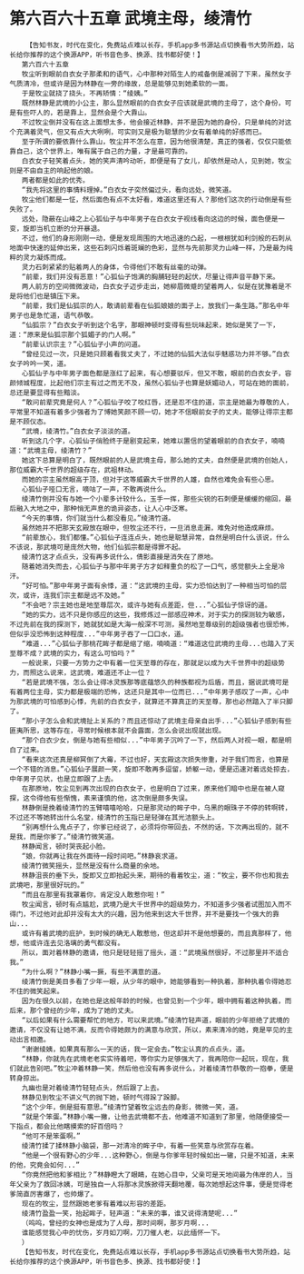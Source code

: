 # 第六百六十五章 武境主母，绫清竹
        【告知书友，时代在变化，免费站点难以长存，手机app多书源站点切换看书大势所趋，站长给你推荐的这个换源APP，听书音色多、换源、找书都好使！】
       第六百六十五章
       牧尘听到眼前白衣女子那柔和的语气，心中那种对陌生人的戒备倒是减弱了下来，虽然女子气质清冷，但或许是因为林静在一旁的缘故，总是能够见到她柔软的一面。
       于是牧尘就挠了挠头，不再矫情：“绫姨。”
       既然林静是武境的小公主，那么显然眼前的白衣女子应该就是武境的主母了，这个身份，可是有些吓人的，若是靠上，显然会是个大靠山。
       不过牧尘倒并没有在这上面想太多，他会接近林静，并不是因为她的身份，只是单纯的对这个充满着灵气，但又有点大大咧咧，可实则又是极为聪慧的少女有着单纯的好感而已。
       至于所谓的要依靠什么靠山，牧尘并不怎么在意，因为他很清楚，真正的强者，仅仅只能依靠自己，这个世界上，唯有属于自己的力量，才是最可靠的。
       白衣女子轻笑着点头，她的笑声清吟动听，即便是有了女儿，却依然是动人，见到她，牧尘则是不由自主的响起他的娘。
       两者都是如此的优秀。
       “我先将这里的事情料理掉。”白衣女子突然偏过头，看向远处，微笑道。
       牧尘他们都是一怔，然后面色有点不太好看，难道这里还有人？那他们这次的行动倒是有些失败了。
       远处，隐蔽在山峰之上心狐仙子与中年男子在白衣女子视线看向这边的时候，面色便是一变，旋即当机立断的分开暴退。
       不过，他们的身形刚刚一动，便是发现周围的大地迅速的凸起，一根根犹如利剑般的石刺从地面中快速的延伸出来，这些石刺闪烁着斑斓的色彩，显然与先前那灵力山峰一样，乃是最为纯粹的灵力凝炼而成。
       灵力石刺紧紧的贴着两人的身体，令得他们不敢有丝毫的动弹。
       “前辈，我们并没有恶意！”心狐仙子饱满的胸脯轻轻的起伏，尽量让得声音平静下来。
       两人前方的空间微微波动，白衣女子迈步走出，她柳眉微蹙的望着两人，似是在犹豫着是不是将他们也是镇压下来。
       “前辈，我们是仙狐宗的人，敢请前辈看在仙狐娘娘的面子上，放我们一条生路。”那名中年男子也是急忙道，语气恭敬。
       “仙狐宗？”白衣女子听到这个名字，那眼神顿时变得有些玩味起来，她似是笑了一下，道：“原来是仙狐宗那个狐媚子的门人啊。”
       “前辈认识宗主？”心狐仙子小声的问道。
       “曾经见过一次，只是她只顾着看我丈夫了，不过她的仙狐大法似乎魅惑功力并不够。”白衣女子吟吟一笑，道。
       心狐仙子与中年男子面色都是涨红了起来，有心想要驳斥，但又不敢，眼前的白衣女子，容颜倾城程度，比起他们宗主有过之而无不及，虽然心狐仙子也算是妖媚动人，可站在她的面前，总还是要显得有些黯淡。
       “敢问前辈究竟是何人？”心狐仙子咬了咬红唇，还是忍不住的道，宗主是她最为尊敬的人，平常里不知道有着多少强者为了博她笑颜不顾一切，她才不信眼前女子的丈夫，能够让得宗主都是不顾仪态。
       “武境，绫清竹。”白衣女子淡淡的道。
       听到这几个字，心狐仙子俏脸终于是剧变起来，她难以置信的望着眼前的白衣女子，喃喃道：“武境主母，绫清竹？”
       她这下总算是明白了，既然眼前的人是武境主母，那么她的丈夫，自然便是武境的创始人，那位威霸大千世界的超级存在，武祖林动。
       而她的宗主虽然眼高于顶，但对于这等威霸大千世界的人雄，自然也难免会有些心思。
       心狐仙子哑口无言，嘀咕了一声，不敢再说什么。
       绫清竹倒并没有与她一个小辈多计较什么，玉手一挥，那些尖锐的石刺便是缓缓的缩回，最后融入大地之中，那种悄无声息的诡异姿态，让人心中泛寒。
       “今天的事情，你们就当什么都没看见。”绫清竹道。
       虽然她并不把那天玄殿放在眼中，但牧尘还不行，一旦消息走漏，难免对他造成麻烦。
       “前辈放心，我们都懂。”心狐仙子连连点头，她也是聪慧异常，自然是明白什么该说，什么不该说，那武境可是庞然大物，他们仙狐宗都是得罪不起。
       绫清竹这才点点头，没有再多说什么，倩影直接是消失在了原地。
       随着她消失而去，心狐仙子与那中年男子方才如释重负的松了一口气，感觉额头上全是冷汗。
       “好可怕。”那中年男子面有余悸，道：“这武境的主母，实力恐怕达到了一种相当可怕的层次，或许，连我们宗主都是远不及她。”
       “不会吧？宗主她也是地至尊层次，或许与她有点差距，但...”心狐仙子惊讶的道。
       “她的实力，远不只是你感应的这些，我修炼过一部感应神术，对于实力的探测较为敏感，不过先前在我的探测下，她就犹如是大海一般深不可测，虽然地至尊级别的超级强者也很恐怖，但似乎没恐怖到这种程度...”中年男子吞了一口口水，道。
       “难道...”心狐仙子那桃花眸子都是缩了缩，喃喃道：“难道这位武境的主母...也踏入了天至尊不成？武境的实力，有这么可怕吗？”
       一般说来，只要一方势力之中有着一位天至尊的存在，那就足以成为大千世界中的超级势力，而照这么说来，这武境，难道还不止一位？
       “若是武境不强，怎么会让得冰灵族那等底蕴悠久的种族都视为后盾，而且，据说武境可是有着两位主母，实力都是极端的恐怖，这还只是其中一位而已...”中年男子感叹了一声，心中为那武境的可怕感到心悸，先前的白衣女子，就算还不算真正的天至尊，那也必然踏入了半只脚了。
       “那小子怎么会和武境扯上关系的？而且还惊动了武境主母亲自出手...”心狐仙子感到有些匪夷所思，这等存在，寻常时候根本就不会露面，怎么会说出现就出现。
       “那个白衣少女，倒是与她有些相似...”中年男子沉吟了一下，然后两人对视一眼，都是明白了过来。
       “看来这次还真是柳冥倒了大霉，不过也好，天玄殿这次损失惨重，对于我们而言，也算是一个不错的消息。”心狐仙子展颜一笑，旋即不敢再多逗留，娇躯一动，便是迅速对着远处掠去，中年男子见状，也是立即跟了上去。
       在那原地，牧尘见到再次出现的白衣女子，也是明白了过来，原来他们暗中也是在被人窥探，这令得他有些惭愧，素来谨慎的他，这次倒是颇多失误。
       林静倒是挽着绫清竹的玉臂嘻嘻哈哈，只是那灵动的眸子中，乌黑的眼珠子不停的转啊转，不过还不等她转出什么名堂，绫清竹的玉指已是轻弹在其光洁额头上。
       “别再想什么鬼点子了，你爹已经说了，必须将你带回去，不然的话，下次再出现的，就不是我，而是你爹了。”绫清竹微笑道。
       林静闻言，顿时哭丧起小脸。
       “娘，你就再让我在外面待一段时间吧。”林静哀求道。
       绫清竹微笑摇头，显然是没有什么商量的余地。
       林静沮丧的垂下头，旋即又立即抬起头来，期待的看着牧尘，道：“牧尘，要不你也和我去武境吧，那里很好玩的。”
       “而且在那里有我罩着你，肯定没人敢惹你啦！”
       牧尘闻言，顿时有点尴尬，武境乃是大千世界中的超级势力，不知道多少强者试图加入而不得门，不过他对此却并没有太大的兴趣，因为他来到这大千世界，并不是要找一个强大的靠山...
       或许有着武境的庇护，到时候的确无人敢惹他，但这却并不是他想要的，而且真那样了，他想，他或许连去见洛璃的勇气都没有。
       所以，面对着林静的邀请，他只是轻轻摇了摇头，道：“武境虽然很好，不过那里并不适合我。”
       “为什么啊？”林静小嘴一撅，有些不满意的道。
       绫清竹倒是美目多看了少年一眼，从少年的眼中，她能够看到一种执着，那种执着令得她忍不住的微笑起来。
       因为在很久以前，在她也是这般年龄的时候，也曾见到一个少年，眼中拥有着这种执着，而后来，那个曾经的少年，成为了她的丈夫。
       “以后如果有什么需要帮忙的地方，可以来武境。”绫清竹轻声道，眼前的少年拒绝了武境的邀请，不仅没有让她不满，反而令得她颇为的满意与欣赏，所以，素来清冷的她，竟是罕见的主动出言相邀。
       “谢谢绫姨，如果真有那么一天的话，我一定会去。”牧尘认真的点点头，道。
       “林静，你就先在武境老老实实待着吧，等你实力足够强大了，我再陪你一起玩，现在，我们就此告别吧。”牧尘冲着林静一笑，然后他也没有再多说什么，对着绫清竹恭敬的一抱拳，便是转身掠出。
       九幽也是对着绫清竹轻轻点头，然后跟了上去。
       林静见到牧尘不讲义气的抛下她，顿时气得跺了跺脚。
       “这个少年，倒是挺有意思。”绫清竹望着牧尘远去的身影，微微一笑，道。
       “就是个笨蛋。”林静小嘴一撇，让他去武境都不去，他难道不知道到了那里，他随便接受一下指点，都会比他瞎摸索的好百倍吗？
       “他可不是笨蛋啊。”
       绫清竹揉了揉林静小脑袋，那一对清冷的眸子中，有着一些笑意与欣赏存在着。
       “他是一个很有野心的少年...这种野心，倒是与你爹年轻时候如出一辙，只是不知道，未来的他，究竟会如何...”
       “你竟然把他和爹相比？”林静瞪大了眼睛，在她心目中，父亲可是天地间最为伟岸的人，当年父亲为了救回冰姨，可是独自一人将那冰灵族掀得天翻地覆，每次她想起这件事，便是觉得老爹简直厉害爆了，也帅爆了。
       现在的牧尘，显然跟她老爹有着难以形容的差距。
       绫清竹盈盈一笑，抬起眸子，轻声道：“未来的事，谁又说得清楚呢...”
       （呜呜，曾经的女神也是成为了人母，那时间啊，那岁月啊...
       谁能感觉我心中的忧伤，岁月如刀啊，刀刀催人老，以此缅怀一下。
       ）
       【告知书友，时代在变化，免费站点难以长存，手机app多书源站点切换看书大势所趋，站长给你推荐的这个换源APP，听书音色多、换源、找书都好使！】